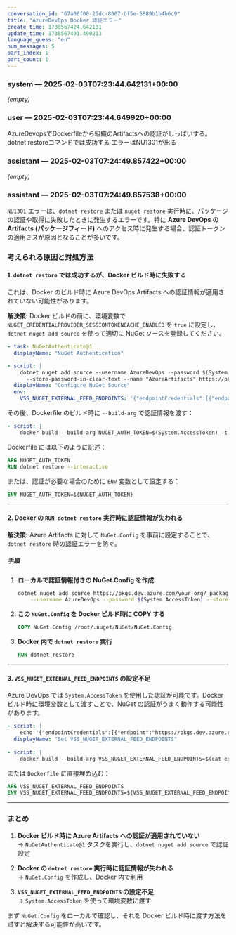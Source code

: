```yaml
---
conversation_id: "67a06f00-25dc-8007-bf5e-5889b1b4b6c9"
title: "AzureDevOps Docker 認証エラー"
create_time: 1738567424.642131
update_time: 1738567491.490213
language_guess: "en"
num_messages: 5
part_index: 1
part_count: 1
---
```


### system — 2025-02-03T07:23:44.642131+00:00

_(empty)_

### user — 2025-02-03T07:23:44.649920+00:00

AzureDevopsでDockerfileから組織のArtifactsへの認証がしっぱいする。dotnet restoreコマンドでは成功する
エラーはNU1301が出る

### assistant — 2025-02-03T07:24:49.857422+00:00

_(empty)_

### assistant — 2025-02-03T07:24:49.857538+00:00

`NU1301` エラーは、`dotnet restore` または `nuget restore` 実行時に、パッケージの認証や取得に失敗したときに発生するエラーです。特に **Azure DevOps の Artifacts (パッケージフィード)** へのアクセス時に発生する場合、認証トークンの適用ミスが原因となることが多いです。

### **考えられる原因と対処方法**
#### **1. `dotnet restore` では成功するが、Docker ビルド時に失敗する**
これは、Docker のビルド時に Azure DevOps Artifacts への認証情報が適用されていない可能性があります。

**解決策:**
Docker ビルドの前に、環境変数で `NUGET_CREDENTIALPROVIDER_SESSIONTOKENCACHE_ENABLED` を `true` に設定し、`dotnet nuget add source` を使って適切に NuGet ソースを登録してください。

```yaml
- task: NuGetAuthenticate@1
  displayName: "NuGet Authentication"

- script: |
    dotnet nuget add source --username AzureDevOps --password $(System.AccessToken) \
      --store-password-in-clear-text --name "AzureArtifacts" https://pkgs.dev.azure.com/your-org/_packaging/your-feed/nuget/v3/index.json
  displayName: "Configure NuGet Source"
  env:
    VSS_NUGET_EXTERNAL_FEED_ENDPOINTS: '{"endpointCredentials":[{"endpoint":"https://pkgs.dev.azure.com/your-org/_packaging/your-feed/nuget/v3/index.json","username":"AzureDevOps","password":"$(System.AccessToken)"}]}'

```

その後、Dockerfile のビルド時に `--build-arg` で認証情報を渡す：
```yaml
- script: |
    docker build --build-arg NUGET_AUTH_TOKEN=$(System.AccessToken) -t your-image .
```

Dockerfile には以下のように記述：
```dockerfile
ARG NUGET_AUTH_TOKEN
RUN dotnet restore --interactive
```
または、認証が必要な場合のために `ENV` 変数として設定する：
```dockerfile
ENV NUGET_AUTH_TOKEN=${NUGET_AUTH_TOKEN}
```

---

#### **2. Docker の `RUN dotnet restore` 実行時に認証情報が失われる**
**解決策:**
Azure Artifacts に対して `NuGet.Config` を事前に設定することで、`dotnet restore` 時の認証エラーを防ぐ。

##### **手順**
1. **ローカルで認証情報付きの NuGet.Config を作成**
   ```bash
   dotnet nuget add source https://pkgs.dev.azure.com/your-org/_packaging/your-feed/nuget/v3/index.json \
       --username AzureDevOps --password $(System.AccessToken) --store-password-in-clear-text --name "AzureArtifacts"
   ```
2. **この `NuGet.Config` を Docker ビルド時に COPY する**
   ```dockerfile
   COPY NuGet.Config /root/.nuget/NuGet/NuGet.Config
   ```
3. **Docker 内で `dotnet restore` 実行**
   ```dockerfile
   RUN dotnet restore
   ```

---

#### **3. `VSS_NUGET_EXTERNAL_FEED_ENDPOINTS` の設定不足**
Azure DevOps では `System.AccessToken` を使用した認証が可能です。Docker ビルド時に環境変数として渡すことで、NuGet の認証がうまく動作する可能性があります。

```yaml
- script: |
    echo '{"endpointCredentials":[{"endpoint":"https://pkgs.dev.azure.com/your-org/_packaging/your-feed/nuget/v3/index.json","username":"AzureDevOps","password":"$(System.AccessToken)"}]}' > endpoints.json
  displayName: "Set VSS_NUGET_EXTERNAL_FEED_ENDPOINTS"
  
- script: |
    docker build --build-arg VSS_NUGET_EXTERNAL_FEED_ENDPOINTS=$(cat endpoints.json) -t your-image .
```

または `Dockerfile` に直接埋め込む：
```dockerfile
ARG VSS_NUGET_EXTERNAL_FEED_ENDPOINTS
ENV VSS_NUGET_EXTERNAL_FEED_ENDPOINTS=${VSS_NUGET_EXTERNAL_FEED_ENDPOINTS}
```

---

### **まとめ**
1. **Docker ビルド時に Azure Artifacts への認証が適用されていない**  
   → `NuGetAuthenticate@1` タスクを実行し、`dotnet nuget add source` で認証設定

2. **Docker の `dotnet restore` 実行時に認証情報が失われる**  
   → `NuGet.Config` を作成し、Docker 内で利用

3. **`VSS_NUGET_EXTERNAL_FEED_ENDPOINTS` の設定不足**  
   → `System.AccessToken` を使って環境変数に渡す

まず `NuGet.Config` をローカルで確認し、それを Docker ビルド時に渡す方法を試すと解決する可能性が高いです。
